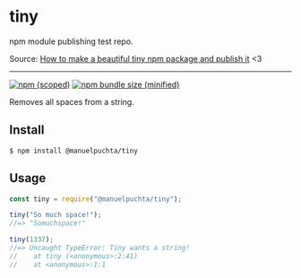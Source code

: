 # tiny
npm module publishing test repo.

Source: [How to make a beautiful tiny npm package and publish it](https://medium.freecodecamp.org/how-to-make-a-beautiful-tiny-npm-package-and-publish-it-2881d4307f78) <3

---

[![npm (scoped)](https://img.shields.io/npm/v/@manuelpuchta/tiny.svg)](https://www.npmjs.com/package/@manuelpuchta/tiny)
[![npm bundle size (minified)](https://img.shields.io/bundlephobia/min/@manuelpuchta/tiny.svg)](https://www.npmjs.com/package/@manuelpuchta/tiny)

Removes all spaces from a string.

## Install

```
$ npm install @manuelpuchta/tiny
```

## Usage

```js
const tiny = require("@manuelpuchta/tiny");

tiny("So much space!");
//=> "Somuchspace!"

tiny(1337);
//=> Uncaught TypeError: Tiny wants a string!
//    at tiny (<anonymous>:2:41)
//    at <anonymous>:1:1
```